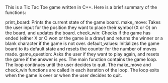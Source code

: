 This is a Tic Tac Toe game written in C++. Here is a brief summary of the functions:

print_board: Prints the current state of the game board.
make_move: Takes the user input for the position they want to place their symbol (X or O) on the board, and updates the board.
check_win: Checks if the game has ended (either X or O won or the game is a draw) and returns the winner or a blank character if the game is not over.
default_values: Initializes the game board to its default state and resets the counter for the number of moves made.
game_question: Asks the user if they want to play again, and resets the game if the answer is yes.
The main function contains the game loop. The loop continues until the user decides to quit. The make_move and check_win functions are called in each iteration of the loop. The loop exits when the game is over or when the user decides to quit.
